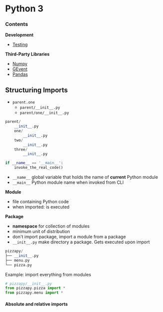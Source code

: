 # Python 3



### Contents

**Development**

- [Testing](testing.md)

**Third-Party Libraries**

- [Numpy](modules/NumPy)
- [GEvent](modules/gevent.md)
- [Pandas](modules/pandas.md)



## Structuring Imports


- `parent.one`
	- `parent/__init__.py`
	- `parent/one/__init__.py`

```python
parent/
    __init__.py
    one/
        __init__.py
    two/
        __init__.py
    three/
        __init__.py
```





```python
if __name__ == '__main__':
    invoke_the_real_code()
```
- `__name__` global variable that holds the name of **current** Python module
- `__main__` Python module name when invoked from CLI



**Module**
- file containing Python code
- when imported: is executed

**Package**
- **namespace** for collection of modules
- minimum unit of distribution
- don't import package, import a module from a package
- `__init__.py` make directory a package. Gets executed upon import

```python
pizzapy/
├── __init__.py
├── menu.py
└── pizza.py
```

Example: import everything from modules
```python
# pizzapy/__init__.py
from pizzapy.pizza import *
from pizzapy.menu import *
```

#### Absolute and relative imports

